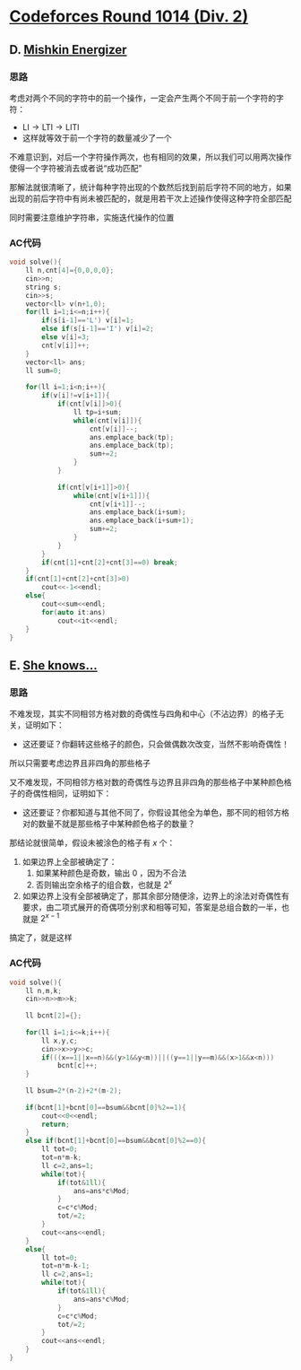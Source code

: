 # [Codeforces Round 1014 (Div. 2)](https://codeforces.com/contest/2092)

## D. [Mishkin Energizer](https://codeforces.com/contest/2092/problem/D)

### 思路

考虑对两个不同的字符中的前一个操作，一定会产生两个不同于前一个字符的字符：

- $\text{LI} \rightarrow  \text{LTI}\rightarrow \text{LITI}$ 
- 这样就等效于前一个字符的数量减少了一个

不难意识到，对后一个字符操作两次，也有相同的效果，所以我们可以用两次操作使得一个字符被消去或者说“成功匹配”

那解法就很清晰了，统计每种字符出现的个数然后找到前后字符不同的地方，如果出现的前后字符中有尚未被匹配的，就是用若干次上述操作使得这种字符全部匹配

同时需要注意维护字符串，实施迭代操作的位置

### AC代码

```c++
void solve(){
	ll n,cnt[4]={0,0,0,0};
	cin>>n;
	string s;
	cin>>s;
	vector<ll> v(n+1,0);
	for(ll i=1;i<=n;i++){
		if(s[i-1]=='L') v[i]=1;
		else if(s[i-1]=='I') v[i]=2;
		else v[i]=3;
		cnt[v[i]]++;
	}
	vector<ll> ans;
	ll sum=0;
	
	for(ll i=1;i<n;i++){
		if(v[i]!=v[i+1]){
			if(cnt[v[i]]>0){
				ll tp=i+sum;
				while(cnt[v[i]]){
					cnt[v[i]]--;
					ans.emplace_back(tp);
					ans.emplace_back(tp);
					sum+=2;
				}
			}
			
			if(cnt[v[i+1]]>0){
				while(cnt[v[i+1]]){
					cnt[v[i+1]]--;
					ans.emplace_back(i+sum);
					ans.emplace_back(i+sum+1);
					sum+=2;
				}
			}
		}
		if(cnt[1]+cnt[2]+cnt[3]==0) break;
	}
	if(cnt[1]+cnt[2]+cnt[3]>0)
		cout<<-1<<endl;
	else{
		cout<<sum<<endl;
		for(auto it:ans)
			cout<<it<<endl;
	}
}
```

## E. [She knows...](https://codeforces.com/contest/2092/problem/E)

### 思路

不难发现，其实不同相邻方格对数的奇偶性与四角和中心（不沾边界）的格子无关，证明如下：

- 这还要证？你翻转这些格子的颜色，只会做偶数次改变，当然不影响奇偶性！

所以只需要考虑边界且非四角的那些格子

又不难发现，不同相邻方格对数的奇偶性与边界且非四角的那些格子中某种颜色格子的奇偶性相同，证明如下：

- 这还要证？你都知道与其他不同了，你假设其他全为单色，那不同的相邻方格对的数量不就是那些格子中某种颜色格子的数量？

那结论就很简单，假设未被涂色的格子有 $x$ 个：

1. 如果边界上全部被确定了：
   1. 如果某种颜色是奇数，输出 $0$ ，因为不合法
   2. 否则输出空余格子的组合数，也就是 $2^x$ 
2. 如果边界上没有全部被确定了，那其余部分随便涂，边界上的涂法对奇偶性有要求，由二项式展开的奇偶项分别求和相等可知，答案是总组合数的一半，也就是 $2^{x-1}$

搞定了，就是这样

### AC代码

```c++
void solve(){
	ll n,m,k;
	cin>>n>>m>>k;
	
	ll bcnt[2]={};
	
	for(ll i=1;i<=k;i++){
		ll x,y,c;
		cin>>x>>y>>c;
		if(((x==1||x==n)&&(y>1&&y<m))||((y==1||y==m)&&(x>1&&x<n)))
			bcnt[c]++;
	}
	
	ll bsum=2*(n-2)+2*(m-2);
	
	if(bcnt[1]+bcnt[0]==bsum&&bcnt[0]%2==1){
		cout<<0<<endl;
		return;
	}
	else if(bcnt[1]+bcnt[0]==bsum&&bcnt[0]%2==0){
		ll tot=0;
		tot=n*m-k;
		ll c=2,ans=1;
		while(tot){
			if(tot&1ll){
				ans=ans*c%Mod;
			}
			c=c*c%Mod;
			tot/=2;
		}
		cout<<ans<<endl;
	}
	else{
		ll tot=0;
		tot=n*m-k-1;
		ll c=2,ans=1;
		while(tot){
			if(tot&1ll){
				ans=ans*c%Mod;
			}
			c=c*c%Mod;
			tot/=2;
		}
		cout<<ans<<endl;
	}
}
```

